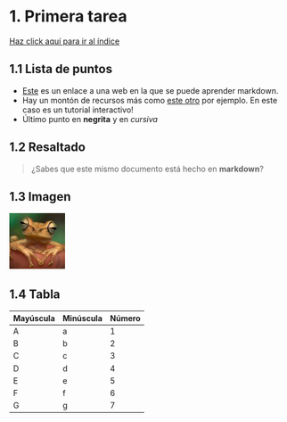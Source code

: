 # 1. Primera tarea
[Haz click aquí para ir al índice](/index.md)

## 1.1 Lista de puntos 
* [Este](https://www.markdownguide.org/basic-syntax/) es un enlace a una web en la que se puede aprender markdown.
* Hay un montón de recursos más como [este otro](https://www.markdowntutorial.com/) por ejemplo. En este caso es un tutorial interactivo!
* Último punto en **negrita** y en *cursiva*

## 1.2 Resaltado
> ¿Sabes que este mismo documento está hecho en **markdown**?

## 1.3 Imagen 
![Imagen](/images/frog100x100.jpg)

## 1.4 Tabla
|Mayúscula   | Minúscula    | Número    | 
|------------|--------------|-----------|
| A          | a            | 1         |
| B          | b            | 2         |
| C          | c            | 3         |
| D          | d            | 4         |
| E          | e            | 5         |
| F          | f            | 6         |
| G          | g            | 7         |